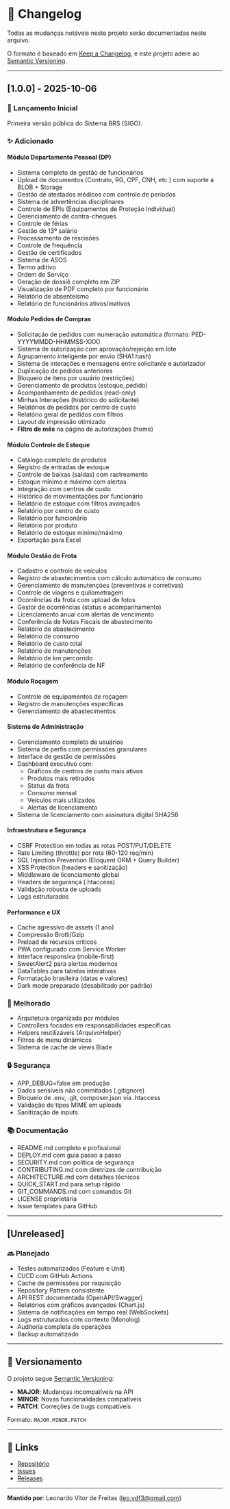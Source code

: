 # 📝 Changelog

Todas as mudanças notáveis neste projeto serão documentadas neste arquivo.

O formato é baseado em [Keep a Changelog](https://keepachangelog.com/pt-BR/1.0.0/),
e este projeto adere ao [Semantic Versioning](https://semver.org/lang/pt-BR/).

---

## [1.0.0] - 2025-10-06

### 🎉 Lançamento Inicial

Primeira versão pública do Sistema BRS (SIGO).

### ✨ Adicionado

#### Módulo Departamento Pessoal (DP)
- Sistema completo de gestão de funcionários
- Upload de documentos (Contrato, RG, CPF, CNH, etc.) com suporte a BLOB + Storage
- Gestão de atestados médicos com controle de períodos
- Sistema de advertências disciplinares
- Controle de EPIs (Equipamentos de Proteção Individual)
- Gerenciamento de contra-cheques
- Controle de férias
- Gestão de 13º salário
- Processamento de rescisões
- Controle de frequência
- Gestão de certificados
- Sistema de ASOS
- Termo aditivo
- Ordem de Serviço
- Geração de dossiê completo em ZIP
- Visualização de PDF completo por funcionário
- Relatório de absenteísmo
- Relatório de funcionários ativos/inativos

#### Módulo Pedidos de Compras
- Solicitação de pedidos com numeração automática (formato: PED-YYYYMMDD-HHMMSS-XXX)
- Sistema de autorização com aprovação/rejeição em lote
- Agrupamento inteligente por envio (SHA1 hash)
- Sistema de interações e mensagens entre solicitante e autorizador
- Duplicação de pedidos anteriores
- Bloqueio de itens por usuário (restrições)
- Gerenciamento de produtos (estoque_pedido)
- Acompanhamento de pedidos (read-only)
- Minhas Interações (histórico do solicitante)
- Relatórios de pedidos por centro de custo
- Relatório geral de pedidos com filtros
- Layout de impressão otimizado
- **Filtro de mês** na página de autorizações (home)

#### Módulo Controle de Estoque
- Catálogo completo de produtos
- Registro de entradas de estoque
- Controle de baixas (saídas) com rastreamento
- Estoque mínimo e máximo com alertas
- Integração com centros de custo
- Histórico de movimentações por funcionário
- Relatório de estoque com filtros avançados
- Relatório por centro de custo
- Relatório por funcionário
- Relatório por produto
- Relatório de estoque mínimo/máximo
- Exportação para Excel

#### Módulo Gestão de Frota
- Cadastro e controle de veículos
- Registro de abastecimentos com cálculo automático de consumo
- Gerenciamento de manutenções (preventivas e corretivas)
- Controle de viagens e quilometragem
- Ocorrências da frota com upload de fotos
- Gestor de ocorrências (status e acompanhamento)
- Licenciamento anual com alertas de vencimento
- Conferência de Notas Fiscais de abastecimento
- Relatório de abastecimento
- Relatório de consumo
- Relatório de custo total
- Relatório de manutenções
- Relatório de km percorrido
- Relatório de conferência de NF

#### Módulo Roçagem
- Controle de equipamentos de roçagem
- Registro de manutenções específicas
- Gerenciamento de abastecimentos

#### Sistema de Administração
- Gerenciamento completo de usuários
- Sistema de perfis com permissões granulares
- Interface de gestão de permissões
- Dashboard executivo com:
  - Gráficos de centros de custo mais ativos
  - Produtos mais retirados
  - Status da frota
  - Consumo mensal
  - Veículos mais utilizados
  - Alertas de licenciamento
- Sistema de licenciamento com assinatura digital SHA256

#### Infraestrutura e Segurança
- CSRF Protection em todas as rotas POST/PUT/DELETE
- Rate Limiting (throttle) por rota (60-120 req/min)
- SQL Injection Prevention (Eloquent ORM + Query Builder)
- XSS Protection (headers e sanitização)
- Middleware de licenciamento global
- Headers de segurança (.htaccess)
- Validação robusta de uploads
- Logs estruturados

#### Performance e UX
- Cache agressivo de assets (1 ano)
- Compressão Brotli/Gzip
- Preload de recursos críticos
- PWA configurado com Service Worker
- Interface responsiva (mobile-first)
- SweetAlert2 para alertas modernos
- DataTables para tabelas interativas
- Formatação brasileira (datas e valores)
- Dark mode preparado (desabilitado por padrão)

### 🔧 Melhorado
- Arquitetura organizada por módulos
- Controllers focados em responsabilidades específicas
- Helpers reutilizáveis (ArquivoHelper)
- Filtros de menu dinâmicos
- Sistema de cache de views Blade

### 🔒 Segurança
- APP_DEBUG=false em produção
- Dados sensíveis não commitados (.gitignore)
- Bloqueio de .env, .git, composer.json via .htaccess
- Validação de tipos MIME em uploads
- Sanitização de inputs

### 📚 Documentação
- README.md completo e profissional
- DEPLOY.md com guia passo a passo
- SECURITY.md com política de segurança
- CONTRIBUTING.md com diretrizes de contribuição
- ARCHITECTURE.md com detalhes técnicos
- QUICK_START.md para setup rápido
- GIT_COMMANDS.md com comandos Git
- LICENSE proprietária
- Issue templates para GitHub

---

## [Unreleased]

### 🔜 Planejado
- Testes automatizados (Feature e Unit)
- CI/CD com GitHub Actions
- Cache de permissões por requisição
- Repository Pattern consistente
- API REST documentada (OpenAPI/Swagger)
- Relatórios com gráficos avançados (Chart.js)
- Sistema de notificações em tempo real (WebSockets)
- Logs estruturados com contexto (Monolog)
- Auditoria completa de operações
- Backup automatizado

---

## 📌 Versionamento

O projeto segue [Semantic Versioning](https://semver.org/lang/pt-BR/):

- **MAJOR**: Mudanças incompatíveis na API
- **MINOR**: Novas funcionalidades compatíveis
- **PATCH**: Correções de bugs compatíveis

Formato: `MAJOR.MINOR.PATCH`

---

## 🔗 Links

- [Repositório](https://github.com/F2nn1K/SIGO)
- [Issues](https://github.com/F2nn1K/SIGO/issues)
- [Releases](https://github.com/F2nn1K/SIGO/releases)

---

**Mantido por**: Leonardo Vitor de Freitas (leo.vdf3@gmail.com)

